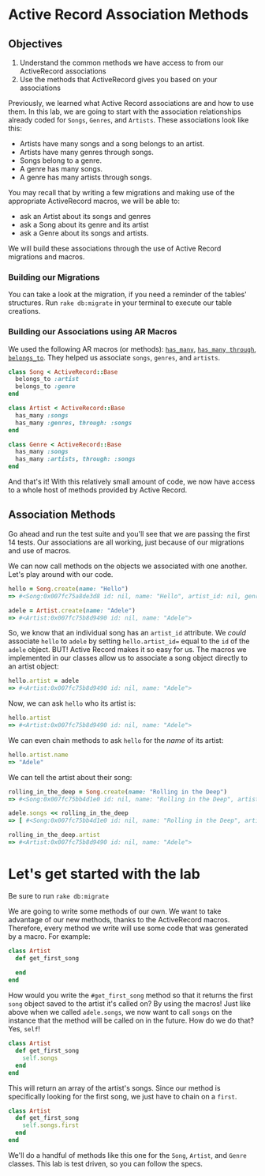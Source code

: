 # Active Record Association Methods

## Objectives

1. Understand the common methods we have access to from our ActiveRecord associations 
2. Use the methods that ActiveRecord gives you based on your associations

Previously, we learned what Active Record associations are and how to use them. In this lab, we are going to start with the association relationships already coded for `Songs`, `Genres`, and `Artists`. These associations look like this:

* Artists have many songs and a song belongs to an artist. 
* Artists have many genres through songs. 
* Songs belong to a genre. 
* A genre has many songs. 
* A genre has many artists through songs. 

You may recall that by writing a few migrations and making use of the appropriate ActiveRecord macros, we will be able to:

* ask an Artist about its songs and genres
* ask a Song about its genre and its artist
* ask a Genre about its songs and artists.



We will build these associations through the use of Active Record migrations and macros. 

### Building our Migrations

You can take a look at the migration, if you need a reminder of the tables' structures. Run `rake db:migrate` in your terminal to execute our table creations. 

### Building our Associations using AR Macros

We used the following AR macros (or methods): [`has_many`](http://guides.rubyonrails.org/association_basics.html#the-has-many-association), [`has_many through`](http://guides.rubyonrails.org/association_basics.html#the-has-many-through-association), [`belongs_to`](http://guides.rubyonrails.org/association_basics.html#the-belongs-to-association). They helped us associate `songs`, `genres`, and `artists`.

```ruby
class Song < ActiveRecord::Base
  belongs_to :artist
  belongs_to :genre
end
```

```ruby
class Artist < ActiveRecord::Base
  has_many :songs
  has_many :genres, through: :songs
end
```

```ruby
class Genre < ActiveRecord::Base
  has_many :songs
  has_many :artists, through: :songs
end
```

And that's it! With this relatively small amount of code, we now have access to a whole host of methods provided by Active Record.

## Association Methods

Go ahead and run the test suite and you'll see that we are passing the first 14 tests. Our associations are all working, just because of our migrations and use of macros.

We can now call methods on the objects we associated with one another. Let's play around with our code. 

```ruby
hello = Song.create(name: "Hello")
=> #<Song:0x007fc75a8de3d8 id: nil, name: "Hello", artist_id: nil, genre_id: nil>
```

```ruby
adele = Artist.create(name: "Adele")
=> #<Artist:0x007fc75b8d9490 id: nil, name: "Adele">
```

So, we know that an individual song has an `artist_id` attribute. We *could* associate `hello` to `adele` by setting `hello.artist_id=` equal to the `id` of the `adele` object. BUT! Active Record makes it so easy for us. The macros we implemented in our classes allow us to associate a song object directly to an artist object:

```ruby
hello.artist = adele
=> #<Artist:0x007fc75b8d9490 id: nil, name: "Adele">
```

Now, we can ask `hello` who its artist is:

```ruby
hello.artist
=> #<Artist:0x007fc75b8d9490 id: nil, name: "Adele">
```

We can even chain methods to ask `hello` for the *name* of its artist:

```ruby
hello.artist.name
=> "Adele"
```

We can tell the artist about their song:

```ruby
rolling_in_the_deep = Song.create(name: "Rolling in the Deep")
=> #<Song:0x007fc75bb4d1e0 id: nil, name: "Rolling in the Deep", artist_id: nil, genre_id: nil>
```

```ruby
adele.songs << rolling_in_the_deep
=> [ #<Song:0x007fc75bb4d1e0 id: nil, name: "Rolling in the Deep", artist_id: nil, genre_id: nil>]

rolling_in_the_deep.artist
=> #<Artist:0x007fc75b8d9490 id: nil, name: "Adele">
```

# Let's get started with the lab
Be sure to run `rake db:migrate`

We are going to write some methods of our own. We want to take advantage of our new methods, thanks to the ActiveRecord macros. Therefore, every method we write will use some code that was generated by a macro. For example:

```ruby
class Artist
  def get_first_song
    
  end
end
```

How would you write the `#get_first_song` method so that it returns the first `song` object saved to the artist it's called on? By using the macros! Just like above when we called `adele.songs`, we now want to call `songs` on the instance that the method will be called on in the future. How do we do that? Yes, `self`!

```ruby
class Artist
  def get_first_song
    self.songs
  end
end
```

This will return an array of the artist's songs. Since our method is specifically looking for the first song, we just have to chain on a `first`.

```ruby
class Artist
  def get_first_song
    self.songs.first
  end
end
```

We'll do a handful of methods like this one for the `Song`, `Artist`, and `Genre` classes. This lab is test driven, so you can follow the specs.
